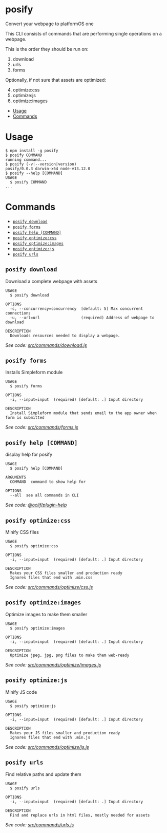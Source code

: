 posify
======

Convert your webpage to platformOS one

This CLI consists of commands that are performing single operations on a webpage.

This is the order they should be run on:

1. download
2. urls
3. forms

Optionally, if not sure that assets are optimized: 

4. optimize:css
5. optimize:js
6. optimize:images

<!-- toc -->
* [Usage](#usage)
* [Commands](#commands)
<!-- tocstop -->
# Usage
<!-- usage -->
```sh-session
$ npm install -g posify
$ posify COMMAND
running command...
$ posify (-v|--version|version)
posify/0.0.3 darwin-x64 node-v13.12.0
$ posify --help [COMMAND]
USAGE
  $ posify COMMAND
...
```
<!-- usagestop -->
# Commands
<!-- commands -->
* [`posify download`](#posify-download)
* [`posify forms`](#posify-forms)
* [`posify help [COMMAND]`](#posify-help-command)
* [`posify optimize:css`](#posify-optimizecss)
* [`posify optimize:images`](#posify-optimizeimages)
* [`posify optimize:js`](#posify-optimizejs)
* [`posify urls`](#posify-urls)

## `posify download`

Download a complete webpage with assets

```
USAGE
  $ posify download

OPTIONS
  -c, --concurrency=concurrency  [default: 5] Max concurrent connections
  -u, --url=url                  (required) Address of webpage to download

DESCRIPTION
  Downloads resources needed to display a webpage.
```

_See code: [src/commands/download.js](https://github.com/mdyd-dev/posify/blob/v0.0.3/src/commands/download.js)_

## `posify forms`

Installs Simpleform module

```
USAGE
  $ posify forms

OPTIONS
  -i, --input=input  (required) [default: .] Input directory

DESCRIPTION
  Install Simpleform module that sends email to the app owner when form is submitted
```

_See code: [src/commands/forms.js](https://github.com/mdyd-dev/posify/blob/v0.0.3/src/commands/forms.js)_

## `posify help [COMMAND]`

display help for posify

```
USAGE
  $ posify help [COMMAND]

ARGUMENTS
  COMMAND  command to show help for

OPTIONS
  --all  see all commands in CLI
```

_See code: [@oclif/plugin-help](https://github.com/oclif/plugin-help/blob/v2.2.3/src/commands/help.ts)_

## `posify optimize:css`

Minify CSS files

```
USAGE
  $ posify optimize:css

OPTIONS
  -i, --input=input  (required) [default: .] Input directory

DESCRIPTION
  Makes your CSS files smaller and production ready
  Ignores files that end with .min.css
```

_See code: [src/commands/optimize/css.js](https://github.com/mdyd-dev/posify/blob/v0.0.3/src/commands/optimize/css.js)_

## `posify optimize:images`

Optimize images to make them smaller

```
USAGE
  $ posify optimize:images

OPTIONS
  -i, --input=input  (required) [default: .] Input directory

DESCRIPTION
  Optimize jpeg, jpg, png files to make them web-ready
```

_See code: [src/commands/optimize/images.js](https://github.com/mdyd-dev/posify/blob/v0.0.3/src/commands/optimize/images.js)_

## `posify optimize:js`

Minify JS code

```
USAGE
  $ posify optimize:js

OPTIONS
  -i, --input=input  (required) [default: .] Input directory

DESCRIPTION
  Makes your JS files smaller and production ready
  Ignores files that end with .min.js
```

_See code: [src/commands/optimize/js.js](https://github.com/mdyd-dev/posify/blob/v0.0.3/src/commands/optimize/js.js)_

## `posify urls`

Find relative paths and update them

```
USAGE
  $ posify urls

OPTIONS
  -i, --input=input  (required) [default: .] Input directory

DESCRIPTION
  Find and replace urls in html files, mostly needed for assets
```

_See code: [src/commands/urls.js](https://github.com/mdyd-dev/posify/blob/v0.0.3/src/commands/urls.js)_
<!-- commandsstop -->
